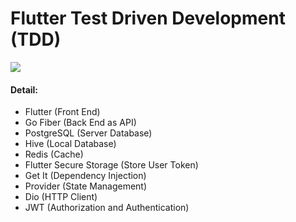 # Flutter Test Driven Development (TDD)

<img src="https://firebasestorage.googleapis.com/v0/b/breadify-a4a04.appspot.com/o/TDD.png?alt=media&token=1e3170b2-e3b0-4173-ab8b-d6ed8508d233">

<h4>Detail: </h4>
<ul>
    <li>Flutter (Front End)</li>
    <li>Go Fiber (Back End as API)</li>
    <li>PostgreSQL (Server Database)</li>
    <li>Hive (Local Database)</li>
    <li>Redis (Cache)</li>
    <li>Flutter Secure Storage (Store User Token)</li>
    <li>Get It (Dependency Injection)</li>
    <li>Provider (State Management)</li>
    <li>Dio (HTTP Client)</li>
    <li>JWT (Authorization and Authentication)</li>
</ul>

